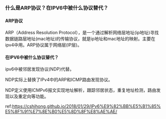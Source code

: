 ### 什么是ARP协议？在IPV6中被什么协议替代？

#### ARP协议

ARP（Address Resolution Protocol），是一个通过解析网络层地址(ip地址)寻找数据链路层地址(mac地址)的传输协议，就是ip地址和mac地址的映射。主要在ipv4中用。ARP协议属于网络层(IP层)。

#### 在IPV6中被什么协议替代？

ipv6中被邻居发现协议(NDP)代替。

NDP实际上替换了IPv4中的ARP和ICMP路由发现协议。

NDP定义使用ICMPv6报文实现地址解析，跟踪邻居状态，重复地址检测，路由发现以及重定向等功能。



ref:https://cshihong.github.io/2018/01/29/IPv6%E9%82%BB%E5%B1%85%E5%8F%91%E7%8E%B0%E5%8D%8F%E8%AE%AE/